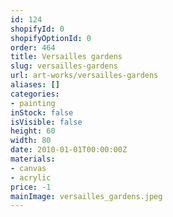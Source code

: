 ```yaml
---
id: 124
shopifyId: 0
shopifyOptionId: 0
order: 464
title: Versailles gardens
slug: versailles-gardens
url: art-works/versailles-gardens
aliases: []
categories:
- painting
inStock: false
isVisible: false
height: 60
width: 80
date: 2010-01-01T00:00:00Z
materials:
- canvas
- acrylic
price: -1
mainImage: versailles_gardens.jpeg
---
```

